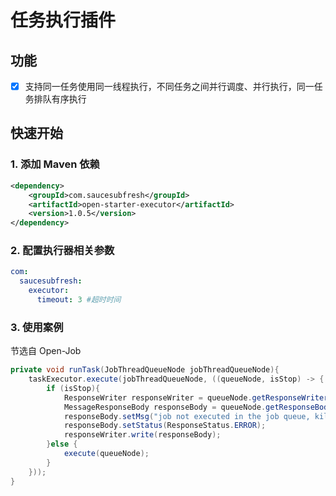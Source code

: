 # 任务执行插件

## 功能

-[x] 支持同一任务使用同一线程执行，不同任务之间并行调度、并行执行，同一任务排队有序执行

## 快速开始

### 1. 添加 Maven 依赖

```xml
<dependency>
    <groupId>com.saucesubfresh</groupId>
    <artifactId>open-starter-executor</artifactId>
    <version>1.0.5</version>
</dependency>
```

### 2. 配置执行器相关参数

```yaml
com:
  saucesubfresh:
    executor:
      timeout: 3 #超时时间
```

### 3. 使用案例

节选自 Open-Job

```java JobMessageProcessor.java
private void runTask(JobThreadQueueNode jobThreadQueueNode){
    taskExecutor.execute(jobThreadQueueNode, ((queueNode, isStop) -> {
        if (isStop){
            ResponseWriter responseWriter = queueNode.getResponseWriter();
            MessageResponseBody responseBody = queueNode.getResponseBody();
            responseBody.setMsg("job not executed in the job queue, killed.");
            responseBody.setStatus(ResponseStatus.ERROR);
            responseWriter.write(responseBody);
        }else {
            execute(queueNode);
        }
    }));
}
```

